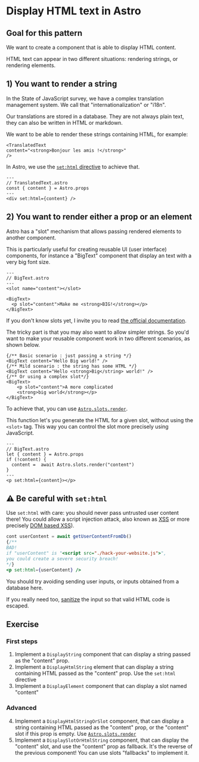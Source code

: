 # Display HTML text in Astro

## Goal for this pattern

We want to create a component that is able to display HTML content.

HTML text can appear in two different situations: rendering strings, or rendering elements.

## 1) You want to render a string 

In the State of JavaScript survey,
we have a complex translation management system. We call that "internationalization" or "i18n". 

Our translations are stored in a database. They are not always plain text, they can also be written in HTML or markdown.

We want to be able to render these strings containing HTML, for example:

```astro
<TranslatedText 
content="<strong>Bonjour les amis !</strong>"
/>
```

In Astro, we use the [`set:html` directive](https://docs.astro.build/en/reference/directives-reference/#sethtml) to achieve that.

```astro
---
// TranslatedText.astro
const { content } = Astro.props
---
<div set:html={content} />
```

## 2) You want to render either a prop or an element

Astro has a "slot" mechanism that allows
passing rendered elements to another component.

This is particularly useful for creating reusable UI (user interface) components, for instance a "BigText" component that display an text with a very big font size.

```astro
---
// BigText.astro
---
<slot name="content"></slot>
```

```astro
<BigText>
  <p slot="content">Make me <strong>BIG!</strong></p>
</BigText>
```

If you don't know slots yet,
I invite you to read [the official documentation](https://docs.astro.build/en/basics/astro-components/#slots).

The tricky part is that you may also want to allow simpler strings. 
So you'd want to make your reusable component work in two different scenarios, as shown below.

```astro
{/** Basic scenario : just passing a string */}
<BigText content="Hello Big world!" />
{/** Mild scenario : the string has some HTML */}
<BigText content="Hello <strong>Big</string> world!" />
{/** Or using a complex slot*/}
<BigText>
    <p slot="content">A more complicated
    <strong>big world</strong></p>
</BigText>
```

To achieve that, you can use [`Astro.slots.render`](https://docs.astro.build/en/reference/api-reference/#astroslots).

This function let's you generate the HTML for a given slot, without using the `<slot>` tag. 
This way you can control the slot more precisely using JavaScript.

```astro
---
// BigText.astro
let { content } = Astro.props
if (!content) {
  content =  await Astro.slots.render("content")
}
---
<p set:html={content}></p>
```


## ⚠️ Be careful with `set:html`

Use `set:html` with care: you should never pass untrusted user content there! 
You could allow a script injection attack, also known as [XSS](https://owasp.org/www-community/attacks/xss/) or more precisely [DOM based XSS](https://owasp.org/www-community/attacks/DOM_Based_XSS)).

```jsx
cont userContent = await getUserContentFromDb()
{/** 
BAD!
if "userContent" is "<script src="./hack-your-website.js">",
you could create a severe security breach!
*/}
<p set:html={userContent} />
```

You should try avoiding sending user inputs,
or inputs obtained from a database here.

If you really need too, 
[sanitize](https://en.wikipedia.org/wiki/HTML_sanitization) the input so that valid HTML code is escaped.

## Exercise

### First steps 

1) Implement a `DisplayString` component that can display a string passed as the "content" prop.
2) Implement a `DisplayHtmlString` element that can display a string containing HTML passed as the "content" prop. Use the `set:html` directive
3) Implement a `DisplayElement` component
that can display a slot named "content"

### Advanced

4) Implement a `DisplayHtmlStringOrSlot` component, that can display a string containing HTML passed as the "content" prop, or the "content" slot if this prop is empty. Use [`Astro.slots.render`](https://docs.astro.build/en/reference/api-reference/#astroslotsrender)
5) Implement a `DisplaySlotOrHtmlString` component, that can display the "content" slot, and use the "content" prop as fallback. It's the reverse of the previous component! You can use slots "fallbacks" to implement it.
